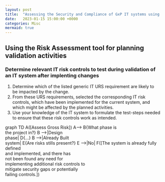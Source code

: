 ```yaml
---
layout: post
title:  "Assessing the Security and Compliance of GxP IT systems using a Risk Assessment Tool"
date:   2023-01-15 15:00:00 +0000
categories: Misc
mermaid: true
---
```

## Using the Risk Assessment tool for planning validation activities
### Determine relevant IT risk controls to test during validation of an IT system after implenting changes
1. Determine which of the listed generic IT URS requirement are likely to be impacted by the change.
2. From these URS requirements, selected the corresponding IT risk controls, which have been implemented for the current system, and which might be affected by the planned activities.
3. Use your knowledge of the IT system to formulate the test-steps needed to ensure that these risk controls work as intended.



<div class="mermaid">
  graph TD
      A([Assess Gross Risk]) 
        A--> B{What phase is <br> the project in?}
      B -->|Design <br> phase| D{...}
      B -->|Already Built <br> system| E{Are risks stills present?}
      E -->|No| F([The system is already fully defined <br> and implemented, and there has <br> not been found any need for <br> implementing additional risk controls to <br> mitigate security gaps or potentially <br> failing controls.])
</div>

